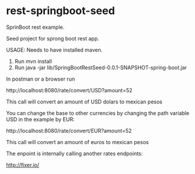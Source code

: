 # rest-springboot-seed
SprinBoot rest example.


Seed project for sprong boot rest app.

USAGE:
Needs to have installed maven.

1. Run mvn install
2. Run java -jar lib/SpringBootRestSeed-0.0.1-SNAPSHOT-spring-boot.jar

In postman or a browser run

http://localhost:8080/rate/convert/USD?amount=52

This call will convert an amount of USD dolars to mexican pesos

You can change the base to other currencies by changing the path variable USD in the example by EUR:

http://localhost:8080/rate/convert/EUR?amount=52

This call will convert an amount of euros to mexican pesos


The enpoint is internally calling another rates endpoints:

http://fixer.io/